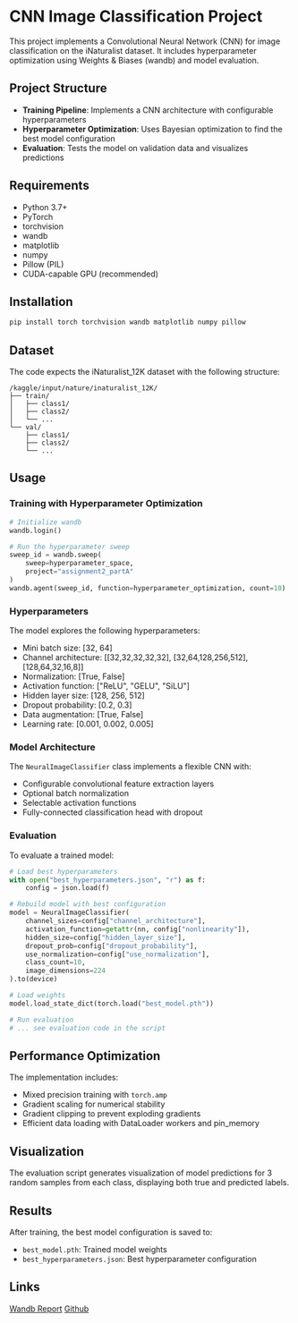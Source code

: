 # CNN Image Classification Project

This project implements a Convolutional Neural Network (CNN) for image classification on the iNaturalist dataset. It includes hyperparameter optimization using Weights & Biases (wandb) and model evaluation.

## Project Structure

- **Training Pipeline**: Implements a CNN architecture with configurable hyperparameters
- **Hyperparameter Optimization**: Uses Bayesian optimization to find the best model configuration
- **Evaluation**: Tests the model on validation data and visualizes predictions

## Requirements

- Python 3.7+
- PyTorch
- torchvision
- wandb
- matplotlib
- numpy
- Pillow (PIL)
- CUDA-capable GPU (recommended)

## Installation

```bash
pip install torch torchvision wandb matplotlib numpy pillow
```

## Dataset

The code expects the iNaturalist_12K dataset with the following structure:
```
/kaggle/input/nature/inaturalist_12K/
├── train/
│   ├── class1/
│   ├── class2/
│   └── ...
└── val/
    ├── class1/
    ├── class2/
    └── ...
```

## Usage

### Training with Hyperparameter Optimization

```python
# Initialize wandb
wandb.login()

# Run the hyperparameter sweep
sweep_id = wandb.sweep(
    sweep=hyperparameter_space,
    project="assignment2_partA"
)
wandb.agent(sweep_id, function=hyperparameter_optimization, count=10)
```

### Hyperparameters

The model explores the following hyperparameters:
- Mini batch size: [32, 64]
- Channel architecture: [[32,32,32,32,32], [32,64,128,256,512], [128,64,32,16,8]]
- Normalization: [True, False]
- Activation function: ["ReLU", "GELU", "SiLU"]
- Hidden layer size: [128, 256, 512]
- Dropout probability: [0.2, 0.3]
- Data augmentation: [True, False]
- Learning rate: [0.001, 0.002, 0.005]

### Model Architecture

The `NeuralImageClassifier` class implements a flexible CNN with:
- Configurable convolutional feature extraction layers
- Optional batch normalization
- Selectable activation functions
- Fully-connected classification head with dropout

### Evaluation

To evaluate a trained model:

```python
# Load best hyperparameters
with open("best_hyperparameters.json", "r") as f:
    config = json.load(f)

# Rebuild model with best configuration
model = NeuralImageClassifier(
    channel_sizes=config["channel_architecture"],
    activation_function=getattr(nn, config["nonlinearity"]),
    hidden_size=config["hidden_layer_size"],
    dropout_prob=config["dropout_probability"],
    use_normalization=config["use_normalization"],
    class_count=10,
    image_dimensions=224
).to(device)

# Load weights
model.load_state_dict(torch.load("best_model.pth"))

# Run evaluation
# ... see evaluation code in the script
```

## Performance Optimization

The implementation includes:
- Mixed precision training with `torch.amp`
- Gradient scaling for numerical stability
- Gradient clipping to prevent exploding gradients
- Efficient data loading with DataLoader workers and pin_memory

## Visualization

The evaluation script generates visualization of model predictions for 3 random samples from each class, displaying both true and predicted labels.

## Results

After training, the best model configuration is saved to:
- `best_model.pth`: Trained model weights
- `best_hyperparameters.json`: Best hyperparameter configuration

## Links
[Wandb Report](https://api.wandb.ai/links/da24m015-iitm/4rain58f)
[Github](https://github.com/Rajnishmaurya/da6401_assignment2/tree/main/partA)